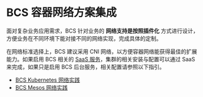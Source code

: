 # BCS 容器网络方案集成

面对复杂业务应用需求，BCS 针对业务的 **网络支持是按照插件化** 方式进行设计，方便业务在不同环境下能对接不同的网络实现，完成具体的定制。

在网络标准选择上，BCS 建议采用 CNI 网络，以方便容器网络能获得最佳的扩展能力。如果启用 BCS 相关的 [SaaS 服务](https://github.com/Tencent/bk-bcs-saas)，集群的相关安装与配置可以通过 SaaS 来完成，如果只是启用 BCS 后台服务，相关配置请参照以下指引。

* [BCS Kubernetes 网络实践](../StorageSolution/kubernetes.md)
* [BCS Mesos 网络实践](./mesos.md)
